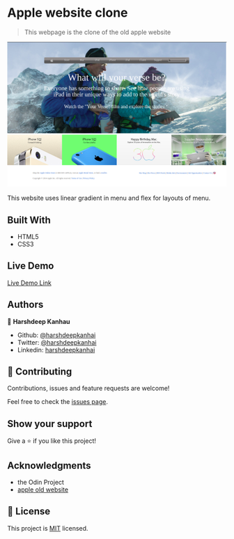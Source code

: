 # Apple website clone

> This webpage is the clone of the old apple website

![screenshot](./apple_clone.png)

This website uses linear gradient in menu and flex for layouts of menu.

## Built With

- HTML5
- CSS3

## Live Demo

[Live Demo Link](https://livedemo.com)



## Authors

👤 **Harshdeep Kanhau**

- Github: [@harshdeepkanhai](https://github.com/harshdeepkanhai)
- Twitter: [@harshdeepkanhai](https://twitter.com/harshdeepkanhai)
- Linkedin: [harshdeepkanhai](https://linkedin.com/in/harshdeepkanhai)


## 🤝 Contributing

Contributions, issues and feature requests are welcome!

Feel free to check the [issues page](issues/).

## Show your support

Give a ⭐️ if you like this project!

## Acknowledgments

- the Odin Project
- [apple old website](https://web.archive.org/web/20140301004610/http://www.apple.com/)

## 📝 License

This project is [MIT](lic.url) licensed.
